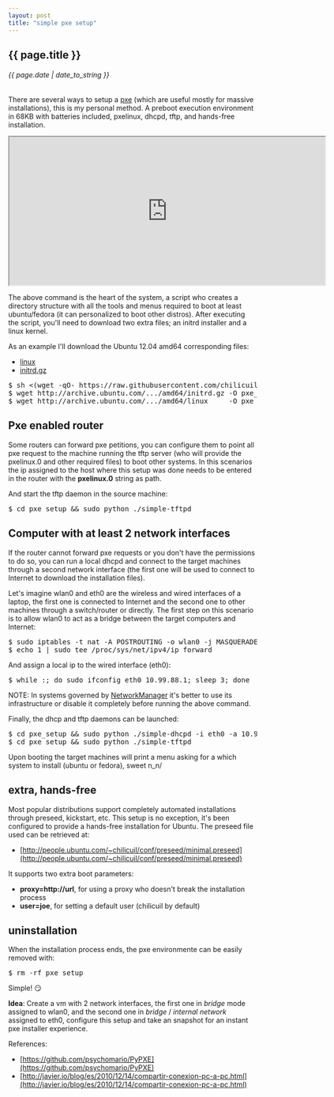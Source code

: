 ```yaml
---
layout: post
title: "simple pxe setup"
---
```


## {{ page.title }}

###### {{ page.date | date_to_string }}

<!--**[![](/assets/img/87.jpg)](/assets/img/87.jpg)**-->

There are several ways to setup a [pxe](http://es.wikipedia.org/wiki/Preboot_Execution_Environment) (which are useful mostly for massive installations), this is my personal method. A preboot execution environment in 68KB with batteries included, pxelinux, dhcpd, tftp, and hands-free installation.

<iframe class="showterm" src="http://showterm.io/f2ac25e4df1e7ad5e989a" width="640" height="300">&nbsp;</iframe> 

<!--
   -<pre>
   -$ sh &lt;(wget -qO- https://raw.githubusercontent.com/chilicuil/learn/master/sh/tools/pxe)
   -[+] setting pxe environment in ./pxe_setup ...
   -  - creating ./pxe_setup/menu.c32 ...
   -  - creating ./pxe_setup/pxelinux.0 ...
   -  - creating ./pxe_setup/simple-dhcpd ...
   -  - creating ./pxe_setup/simple-tftpd ...
   -  - creating ./pxe_setup/pxelinux.cfg/default ...
   -  - creating ./pxe_setup/ubuntu/ubuntu.menu ...
   -  - creating ./pxe_setup/pxe/fedora/fedora.menu ...
   -  - creating ./pxe_setup/tools/tools.menu ...
   -</pre>
   -->

The above command is the heart of the system, a script who creates a directory structure with all the tools and menus required to boot at least ubuntu/fedora (it can personalized to boot other distros). After executing the script, you'll need to download two extra files; an initrd installer and a linux kernel.

As an example I'll download the Ubuntu 12.04 amd64 corresponding files:

- [linux](http://archive.ubuntu.com/ubuntu/dists/precise-updates/main/installer-amd64/current/images/netboot/ubuntu-installer/amd64/linux)
- [initrd.gz](http://archive.ubuntu.com/ubuntu/dists/precise-updates/main/installer-amd64/current/images/netboot/ubuntu-installer/amd64/initrd.gz)

<pre class="sh_sh">
$ sh &lt;(wget -qO- https://raw.githubusercontent.com/chilicuil/learn/master/sh/tools/pxe)
$ wget http://archive.ubuntu.com/.../amd64/initrd.gz -O pxe_setup/ubuntu/1204/amd64/initrd.gz
$ wget http://archive.ubuntu.com/.../amd64/linux     -O pxe_setup/ubuntu/1204/amd64/linux
</pre>

## Pxe enabled router

Some routers can forward pxe petitions, you can configure them to point all pxe request to the machine running the tftp server (who will provide the pxelinux.0 and other required files) to boot other systems. In this scenarios the ip assigned to the host where this setup was done needs to be entered in the router with the **pxelinux.0** string as path.

And start the tftp daemon in the source machine:

<pre class="sh_sh">
$ cd pxe_setup && sudo python ./simple-tftpd
</pre>

## Computer with at least 2 network interfaces

If the router cannot forward pxe requests or you don't have the permissions to do so, you can run a local dhcpd and connect to the target machines through a second network interface (the first one will be used to connect to Internet to download the installation files).

Let's imagine wlan0 and eth0 are the wireless and wired interfaces of a laptop, the first one is connected to Internet and the second one to other machines through a switch/router or directly. The first step on this scenario is to allow wlan0 to act as a bridge between the target computers and Internet:

<pre class="sh_sh">
$ sudo iptables -t nat -A POSTROUTING -o wlan0 -j MASQUERADE
$ echo 1 | sudo tee /proc/sys/net/ipv4/ip_forward
</pre>

And assign a local ip to the wired interface (eth0):

<pre class="sh_sh">
$ while :; do sudo ifconfig eth0 10.99.88.1; sleep 3; done
</pre>

NOTE: In systems governed by [NetworkManager](https://wiki.gnome.org/Projects/NetworkManager) it's better to use its infrastructure or disable it completely before running the above command.

Finally, the dhcp and tftp daemons can be launched:

<pre class="sh_sh">
$ cd pxe_setup && sudo python ./simple-dhcpd -i eth0 -a 10.99.88.1
$ cd pxe_setup && sudo python ./simple-tftpd
</pre>

Upon booting the target machines will print a menu asking for a which system to install (ubuntu or fedora), sweet n_n/

## extra, hands-free

Most popular distributions support completely automated installations through preseed, kickstart, etc. This setup is no exception, it's been configured to provide a hands-free installation for Ubuntu. The preseed file used can be retrieved at:

- [http://people.ubuntu.com/~chilicuil/conf/preseed/minimal.preseed](http://people.ubuntu.com/~chilicuil/conf/preseed/minimal.preseed)

It supports two extra boot parameters:

- **proxy=http://url**, for using a proxy who doesn't break the installation process
- **user=joe**, for setting a default user (chilicuil by default)

## uninstallation

When the installation process ends, the pxe environmente can be easily removed with:

<pre class="sh_sh">
$ rm -rf pxe_setup
</pre>

Simple! &#128527; 

**Idea**: Create a vm with 2 network interfaces, the first one in *bridge* mode assigned to wlan0, and the second one in *bridge* / *internal network* assigned to eth0, configure this setup and take an snapshot for an instant pxe installer experience.

References:

- [https://github.com/psychomario/PyPXE](https://github.com/psychomario/PyPXE)
- [http://javier.io/blog/es/2010/12/14/compartir-conexion-pc-a-pc.html](http://javier.io/blog/es/2010/12/14/compartir-conexion-pc-a-pc.html)

